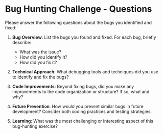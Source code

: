 # Bug Hunting Challenge - Questions

Please answer the following questions about the bugs you identified and fixed:

1. **Bug Overview**: List the bugs you found and fixed. For each bug, briefly describe:
   - What was the issue?
   - How did you identify it?
   - How did you fix it?

2. **Technical Approach**: What debugging tools and techniques did you use to identify and fix the bugs?

3. **Code Improvements**: Beyond fixing bugs, did you make any improvements to the code organization or structure? If so, what and why?

4. **Future Prevention**: How would you prevent similar bugs in future development? Consider both coding practices and testing strategies.

5. **Learning**: What was the most challenging or interesting aspect of this bug-hunting exercise? 
